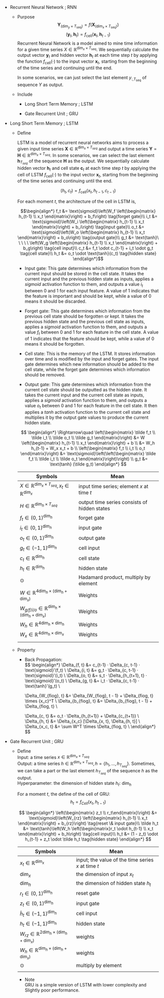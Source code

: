 * Recurrent Neural Network ; RNN
  - Purpose  
    $$\boldsymbol Y_{(\dim_y \times T_\text{seq})} = f(\boldsymbol X_{(\dim_x \times T_\text{seq})})  \tag{RNN}$$ 
    $$(\boldsymbol y_t, \boldsymbol h_t) = f_\text{cell}(\boldsymbol x_t, \boldsymbol h_{t-1})  \tag{RNN Cell}$$ 
    Recurrent Neural Network is a model aimed to mine time information for a given time series $X \in \mathbb R^{\dim_x \times T_\text{seq}}$. We sequentially calculate the output vector $\boldsymbol y_t$ and hidden vector $\boldsymbol h_t$ at each time step $t$ by applying the function $f_\text{cell}(\cdot)$ to the input vector $\boldsymbol x_t$, starting from the beginning of the time series and continuing until the end.

    In some scenarios, we can just select the last element $y_{:, T_\text{seq}}$ of sequence $Y$ as output.
    
  - Include
    * Long Short Term Memory ; LSTM

    * Gate Recurrent Unit ; GRU

* Long Short Term Memory ; LSTM
  - Define  
    
    LSTM is a model of recurrent neural networks aims to process a given input time series $\boldsymbol X \in \mathbb R^{\dim_x \times T_{seq}}$ and output a time series $\boldsymbol Y = \boldsymbol H \in \mathbb R^{\dim_x \times T_{seq}}$. In some scenarios, we can select the last element $\boldsymbol h_{T_{seq}}$ of the sequence $\boldsymbol H$ as the output. We sequentially calculate hidden vector $\boldsymbol h_t$ and cell state $\boldsymbol c_t$ at each time step $t$ by applying the cell of LSTM $f_\text{cell}(\cdot)$  to the input vector $\boldsymbol x_t$, starting from the beginning of the time series and continuing until the end. 

    $$(h_t, c_t) = f_\text{cell}(x_t, h_{t-1}, c_{t-1})  \tag{LSTM cell}$$

    For each moment $t$, the architecture of the cell in LSTM is,
    
    $$\begin{align*}
      f_t &= \text{sigmoid}\left(W_f \left(\begin{matrix} h_{t-1} \\ x_t \end{matrix}\right) + b_f\right)  \tag{forget gate}\\
      i_t &= \text{sigmoid}\left(W_i \left(\begin{matrix} h_{t-1} \\ x_t \end{matrix}\right) + b_i\right)  \tag{input gate}\\
      o_t &= \text{sigmoid}\left(W_o \left(\begin{matrix} h_{t-1} \\ x_t \end{matrix}\right) + b_o\right)  \tag{output gate}\\
      g_t &= \text{tanh}\ \ \ \ \ \left(W_g \left(\begin{matrix} h_{t-1} \\ x_t \end{matrix}\right) + b_g\right)  \tag{cell input}\\
      c_t &= f_t \odot c_{t-1} + i_t \odot g_t  \tag{cell state}\\
      h_t &= o_t \odot \text{tanh}(c_t)  \tag{hidden state}
    \end{align*}$$  
    
    - Input gate: This gate determines which information from the current input should be stored in the cell state. It takes the current input and the previous hidden state as inputs, applies a $sigmoid$ activation function to them, and outputs a value $i_t$ between $0$ and $1$ for each input feature. A value of $1$ indicates that the feature is important and should be kept, while a value of $0$ means it should be discarded.

    - Forget gate: This gate determines which information from the previous cell state should be forgotten or kept. It takes the previous hidden state and the previous cell state as inputs, applies a $sigmoid$ activation function to them, and outputs a value $f_t$ between $0$ and $1$ for each feature in the cell state. A value of $1$ indicates that the feature should be kept, while a value of $0$ means it should be forgotten.

    - Cell state: This is the memory of the LSTM. It stores information over time and is modified by the input and forget gates. The input gate determines which new information should be added to the cell state, while the forget gate determines which information should be removed.

    - Output gate: This gate determines which information from the current cell state should be outputted as the hidden state. It takes the current input and the current cell state as inputs, applies a $sigmoid$ activation function to them, and outputs a value $o_t$ between $0$ and $1$ for each feature in the cell state. It then applies a $tanh$ activation function to the current cell state and multiplies it by the output gate values to produce the current hidden state.

    $$
    \begin{align*}  
      \Rightarrow\quad  \left(\begin{matrix} \tilde f_t \\ \tilde i_t \\ \tilde o_t \\ \tilde g_t \end{matrix}\right)  
      &= W \left(\begin{matrix} h_{t-1} \\ x_t \end{matrix}\right) + b  \\
      &= W_h h_{t-1} + W_x x_t + b \\
      \left(\begin{matrix} f_t \\ i_t \\ o_t \end{matrix}\right) &= \text{sigmoid}\left(\left(\begin{matrix} \tilde f_t \\ \tilde i_t \\ \tilde o_t \end{matrix}\right)\right) \\
      g_t &= \text{tanh} (\tilde g_t) 
    \end{align*}  
    $$  

    |Symbols|Mean|
    |---|---|  
    |$X \in \mathbb R^{\dim_x \times T_{seq}}, x_t \in \mathbb R^{\dim_x}$| input time series; element $x$ at time $t$|
    |$H \in \mathbb R^{\dim_h \times T_{seq}}$| output time series consists of hidden states|
    |$f_t \in (0,1)^{\dim_h}$| forget gate| 
    |$i_t \in (0,1)^{\dim_h}$| input gate| 
    |$o_t \in (0,1)^{\dim_h}$| output gate| 
    |$g_t \in (-1,1)^{\dim_h}$| cell input| 
    |$c_t \in \mathbb R^{\dim_h}$| cell state| 
    |$h_t \in \mathbb R^{\dim_h}$| hidden state| 
    |$\odot$| Hadamard product, multiply by element|
    |$W \in \mathbb R^{4 \dim_h \times (\dim_h + \dim_x)}$|Weights|
    |$W_{g/f/i/o} \in \mathbb R^{\dim_h \times (\dim_h + \dim_x)}$| Weights|
    |$W_{h} \in \mathbb R^{4 \dim_h \times \dim_h}$| Weights|
    |$W_{x} \in \mathbb R^{4 \dim_h \times \dim_x}$| Weights|
    |||

  - Property
    - Back Propagation:   
      $$
      \begin{align*}
        \Delta_{f, t} &= c_{t-1} · \Delta_{c, t-1} · \text{sigmoid}'(f_t)  \\
        \Delta_{i, t} &= g_t · \Delta_{c, t-1} · \text{sigmoid}'(i_t)  \\
        \Delta_{o, t} &= s_t · \Delta_{h_{t+1}, t} · \text{sigmoid}'(o_t)  \\
        \Delta_{g, t} &= i_t · \Delta_{c, t-1} · \text{tanh}'(g_t)  \\

        \Delta_{W_{fiog}, t} &= \Delta_{W_{fiog}, t - 1} + \Delta_{fiog, t} \times {x_c}^T  \\
        \Delta_{b_{fiog}, t} &= \Delta_{b_{fiog}, t - 1} + \Delta_{fiog, t}  \\

        \Delta_{c, t} &= o_t · \Delta_{h_{t+1}} + \Delta_{c_{t+1}}  \\
        \Delta_{h, t} &= \Delta_{x_c} [\Delta_{x, t}, \Delta_{h, t}]  \\
        \Delta_{x_c, t} &= \sum W^T \times \Delta_{fiog, t}  \\
      \end{align*}
      $$  

* Gate Recurrent Unit ; GRU
  - Define   
    Input: a time series $x \in \mathbb R^{\dim_x \times T_{seq}}$  
    Output: a time series $h \in \mathbb R^{\dim_x \times T_{seq}}, h = \{h_1, ...,h_{T_{seq}}\}$. Sometimes, we can take a part or the last element $h_{T_{seq}}$ of the sequence $h$ as the output.  
    Hyperparameter: the dimension of hidden state $h_t$: $\dim_h$

    For a moment $t$, the define of the cell of GRU:
    $$h_t = f_{Cell}(x_t, h_{t-1})  \tag{a cell of GRU in moment $t$}$$

    $$
    \begin{align*}
      \left(\begin{matrix} z_t \\ r_t\end{matrix}\right) &= \text{sigmoid}\left(W_{rz} \left(\begin{matrix} h_{t-1} \\ x_t \end{matrix}\right) + b_{rz}\right)  \tag{reset \& input gate}\\
      \tilde h_t &= \text{tanh}\left(W_h \left(\begin{matrix}r_t \odot h_{t-1} \\ x_t \end{matrix}\right) + b_h\right)  \tag{cell input}\\
      h_t &= (1 - z_t) \odot h_{t-1} + z_t \odot \tilde h_t  \tag{hidden state}
    \end{align*}
    $$  

    |Symbols|Mean|
    |---|---|  
    |$x_t \in \mathbb R^{\dim_x}$| input; the value of the time series $x$ at time $t$|
    |$\dim_x$| the dimension of input $x_t$|
    |$\dim_h$| the dimension of hidden state $h_t$|
    |$r_t \in (0,1)^{\dim_h}$| reset gate |
    |$z_t \in (0,1)^{\dim_h}$| input gate |
    |$\tilde h_t \in (-1,1)^{\dim_h}$| cell input |
    |$h_t \in (-1,1)^{\dim_h}$| hidden state |
    |$W_{rz} \in \mathbb R^{2 \dim_h \times (\dim_h + \dim_x)}$| weights|
    |$W_{h} \in \mathbb R^{\dim_h \times (\dim_h + \dim_x)}$| weights|
    |$\odot$| multiply by element|
    |||

    - Note  
      GRU is a simple version of LSTM with lower complexity and Slightly poor performance.
